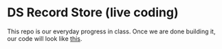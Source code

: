 # DS Record Store (live coding)

This repo is our everyday progress in class.
Once we are done building it, our code will look like [this](https://github.com/dciberlin/ds-record-store).
